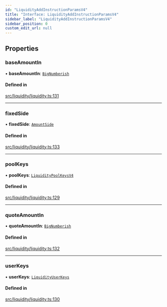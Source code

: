 ```yaml
---
id: "LiquidityAddInstructionParamsV4"
title: "Interface: LiquidityAddInstructionParamsV4"
sidebar_label: "LiquidityAddInstructionParamsV4"
sidebar_position: 0
custom_edit_url: null
---
```


## Properties

### baseAmountIn

• **baseAmountIn**: [`BigNumberish`](../modules.md#bignumberish)

#### Defined in

[src/liquidity/liquidity.ts:131](https://github.com/raydium-io/raydium-sdk/blob/3d95730/src/liquidity/liquidity.ts#L131)

___

### fixedSide

• **fixedSide**: [`AmountSide`](../modules.md#amountside)

#### Defined in

[src/liquidity/liquidity.ts:133](https://github.com/raydium-io/raydium-sdk/blob/3d95730/src/liquidity/liquidity.ts#L133)

___

### poolKeys

• **poolKeys**: [`LiquidityPoolKeysV4`](../modules.md#liquiditypoolkeysv4)

#### Defined in

[src/liquidity/liquidity.ts:129](https://github.com/raydium-io/raydium-sdk/blob/3d95730/src/liquidity/liquidity.ts#L129)

___

### quoteAmountIn

• **quoteAmountIn**: [`BigNumberish`](../modules.md#bignumberish)

#### Defined in

[src/liquidity/liquidity.ts:132](https://github.com/raydium-io/raydium-sdk/blob/3d95730/src/liquidity/liquidity.ts#L132)

___

### userKeys

• **userKeys**: [`LiquidityUserKeys`](LiquidityUserKeys.md)

#### Defined in

[src/liquidity/liquidity.ts:130](https://github.com/raydium-io/raydium-sdk/blob/3d95730/src/liquidity/liquidity.ts#L130)
